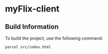 # myFlix-client

## Build Information

To build the project, use the following command:

```bash
parcel src/index.html
```
